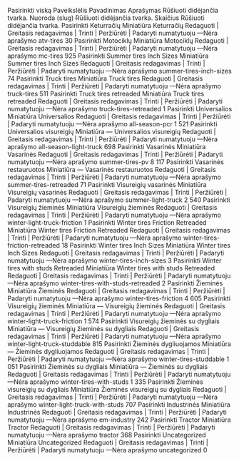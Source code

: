 Pasirinkti viską	Paveikslėlis
Pavadinimas
Aprašymas
Rūšiuoti didėjančia tvarka.
Nuoroda (slug)
Rūšiuoti didėjančia tvarka.
Skaičius
Rūšiuoti didėjančia tvarka.
Pasirinkti Keturračių	Miniatiūra	Keturračių
Redaguoti | Greitasis redagavimas | Trinti | Peržiūrėti | Padaryti numatytuoju
—Nėra aprašymo	atv-tires	30
Pasirinkti Motociklų	Miniatiūra	Motociklų
Redaguoti | Greitasis redagavimas | Trinti | Peržiūrėti | Padaryti numatytuoju
—Nėra aprašymo	mc-tires	925
Pasirinkti Summer tires Inch Sizes	Miniatiūra	Summer tires Inch Sizes
Redaguoti | Greitasis redagavimas | Trinti | Peržiūrėti | Padaryti numatytuoju
—Nėra aprašymo	summer-tires-inch-sizes	74
Pasirinkti Truck tires	Miniatiūra	Truck tires
Redaguoti | Greitasis redagavimas | Trinti | Peržiūrėti | Padaryti numatytuoju
—Nėra aprašymo	truck-tires	511
Pasirinkti Truck tires retreaded	Miniatiūra	Truck tires retreaded
Redaguoti | Greitasis redagavimas | Trinti | Peržiūrėti | Padaryti numatytuoju
—Nėra aprašymo	truck-tires-retreaded	1
Pasirinkti Universalios	Miniatiūra	Universalios
Redaguoti | Greitasis redagavimas | Trinti | Peržiūrėti | Padaryti numatytuoju
—Nėra aprašymo	all-season-pcr	1 521
Pasirinkti Universalios visureigių	Miniatiūra	— Universalios visureigių
Redaguoti | Greitasis redagavimas | Trinti | Peržiūrėti | Padaryti numatytuoju
—Nėra aprašymo	all-season-light-truck	698
Pasirinkti Vasarinės	Miniatiūra	Vasarinės
Redaguoti | Greitasis redagavimas | Trinti | Peržiūrėti | Padaryti numatytuoju
—Nėra aprašymo	summer-tires-pv	8 117
Pasirinkti Vasarinės restauruotos	Miniatiūra	— Vasarinės restauruotos
Redaguoti | Greitasis redagavimas | Trinti | Peržiūrėti | Padaryti numatytuoju
—Nėra aprašymo	summer-tires-retreaded	71
Pasirinkti Visureigių vasarinės	Miniatiūra	Visureigių vasarinės
Redaguoti | Greitasis redagavimas | Trinti | Peržiūrėti | Padaryti numatytuoju
—Nėra aprašymo	summer-light-truck	2 540
Pasirinkti Visureigių žieminės	Miniatiūra	Visureigių žieminės
Redaguoti | Greitasis redagavimas | Trinti | Peržiūrėti | Padaryti numatytuoju
—Nėra aprašymo	winter-light-truck-friction	1
Pasirinkti Winter tires Friction Retreaded	Miniatiūra	Winter tires Friction Retreaded
Redaguoti | Greitasis redagavimas | Trinti | Peržiūrėti | Padaryti numatytuoju
—Nėra aprašymo	winter-tires-friction-retreaded	18
Pasirinkti Winter tires Inch Sizes	Miniatiūra	Winter tires Inch Sizes
Redaguoti | Greitasis redagavimas | Trinti | Peržiūrėti | Padaryti numatytuoju
—Nėra aprašymo	winter-tires-inch-sizes	3
Pasirinkti Winter tires with studs Retreaded	Miniatiūra	Winter tires with studs Retreaded
Redaguoti | Greitasis redagavimas | Trinti | Peržiūrėti | Padaryti numatytuoju
—Nėra aprašymo	winter-tires-with-studs-retreaded	2
Pasirinkti Žieminės	Miniatiūra	Žieminės
Redaguoti | Greitasis redagavimas | Trinti | Peržiūrėti | Padaryti numatytuoju
—Nėra aprašymo	winter-tires-friction	4 605
Pasirinkti Visureigių žieminės	Miniatiūra	— Visureigių žieminės
Redaguoti | Greitasis redagavimas | Trinti | Peržiūrėti | Padaryti numatytuoju
—Nėra aprašymo	winter-light-truck-friction	1 574
Pasirinkti Visureigių žieminės su dygliais	Miniatiūra	— Visureigių žieminės su dygliais
Redaguoti | Greitasis redagavimas | Trinti | Peržiūrėti | Padaryti numatytuoju
—Nėra aprašymo	winter-light-truck-studdable	815
Pasirinkti Žieminės dygliuojamos	Miniatiūra	— Žieminės dygliuojamos
Redaguoti | Greitasis redagavimas | Trinti | Peržiūrėti | Padaryti numatytuoju
—Nėra aprašymo	winter-tires-studdable	1 051
Pasirinkti Žieminės su dygliais	Miniatiūra	— Žieminės su dygliais
Redaguoti | Greitasis redagavimas | Trinti | Peržiūrėti | Padaryti numatytuoju
—Nėra aprašymo	winter-tires-with-studs	1 335
Pasirinkti Žieminės visureigių su dygliais	Miniatiūra	Žieminės visureigių su dygliais
Redaguoti | Greitasis redagavimas | Trinti | Peržiūrėti | Padaryti numatytuoju
—Nėra aprašymo	winter-light-truck-with-studs	707
Pasirinkti Industrinės	Miniatiūra	Industrinės
Redaguoti | Greitasis redagavimas | Trinti | Peržiūrėti | Padaryti numatytuoju
—Nėra aprašymo	em-industry	242
Pasirinkti Tractor	Miniatiūra	Tractor
Redaguoti | Greitasis redagavimas | Trinti | Peržiūrėti | Padaryti numatytuoju
—Nėra aprašymo	tractor	368
Pasirinkti Uncategorized	Miniatiūra	Uncategorized
Redaguoti | Greitasis redagavimas | Trinti | Peržiūrėti | Padaryti numatytuoju
—Nėra aprašymo	uncategorized	0